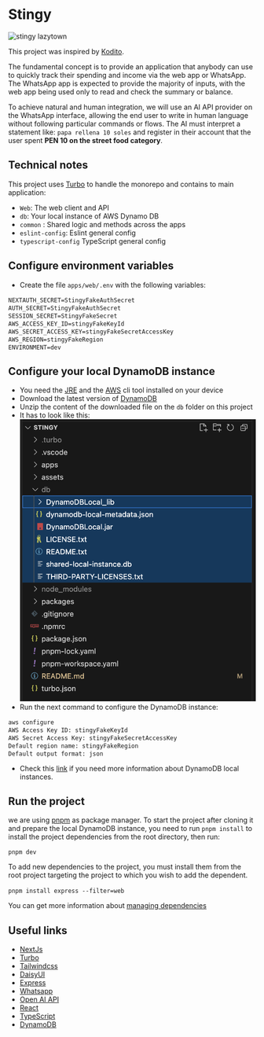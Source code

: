 # Stingy

<img src="https://w7.pngwing.com/pngs/334/1018/png-transparent-lazytown-character-youtube-prince-stingy-youtube.png" alt="stingy lazytown" width="400"/>

This project was inspired by [Kodito](https://www.kodito.pe/).

The fundamental concept is to provide an application that anybody can use to quickly track their spending and income via the web app or WhatsApp. The WhatsApp app is expected to provide the majority of inputs, with the web app being used only to read and check the summary or balance.

To achieve natural and human integration, we will use an AI API provider on the WhatsApp interface, allowing the end user to write in human language without following particular commands or flows. The AI must interpret a statement like: `papa rellena 10 soles` and register in their account that the user spent **PEN 10 on the street food category**.

## Technical notes

This project uses [Turbo](https://turbo.build/repo/docs) to handle the monorepo and contains to main application:

- `Web`: The web client and API
- `db`: Your local instance of AWS Dynamo DB
- `common` : Shared logic and methods across the apps
- `eslint-config`: Eslint general config
- `typescript-config` TypeScript general config

## Configure environment variables
- Create the file `apps/web/.env` with the following variables:
```
NEXTAUTH_SECRET=StingyFakeAuthSecret
AUTH_SECRET=StingyFakeAuthSecret
SESSION_SECRET=StingyFakeSecret
AWS_ACCESS_KEY_ID=stingyFakeKeyId
AWS_SECRET_ACCESS_KEY=stingyFakeSecretAccessKey
AWS_REGION=stingyFakeRegion
ENVIRONMENT=dev
```

## Configure your local DynamoDB instance

- You need the [JRE](https://www.java.com/en/download/) and the [AWS](https://docs.aws.amazon.com/cli/latest/userguide/getting-started-install.html) cli tool installed on your device
- Download the latest version of [DynamoDB](https://d1ni2b6xgvw0s0.cloudfront.net/v2.x/dynamodb_local_latest.zip)
- Unzip the content of the downloaded file on the `db` folder on this project
- It has to look like this:
![image](https://raw.githubusercontent.com/EliasBobadilla/stingy/refs/heads/main/assets/db_Screenshot.png)
- Run the next command to configure the DynamoDB instance:

```
aws configure
AWS Access Key ID: stingyFakeKeyId
AWS Secret Access Key: stingyFakeSecretAccessKey
Default region name: stingyFakeRegion
Default output format: json
```

- Check this [link](https://docs.aws.amazon.com/amazondynamodb/latest/developerguide/DynamoDBLocal.DownloadingAndRunning.html) if you need more information about DynamoDB local instances.

## Run the project

we are using [pnpm](https://pnpm.io/) as package manager. To start the project after cloning it and prepare the local DynamoDB instance, you need to run `pnpm install` to install the project dependencies from the root directory, then run:

```
pnpm dev
```

To add new dependencies to the project, you must install them from the root project targeting the project to which you wish to add the dependent.

`pnpm install express --filter=web`

You can get more information about [managing dependencies](https://turbo.build/repo/docs/crafting-your-repository/managing-dependencies)




## Useful links

- [NextJs](https://nextjs.org/)
- [Turbo](https://turbo.build/repo/docs)
- [⁠⁠Tailwindcss](https://tailwindcss.com/)
- [DaisyUI](https://daisyui.com/)
- [E⁠xpress](https://expressjs.com/en/5x/api.html)
- [Whatsapp](https://developers.facebook.com/docs/whatsapp/?locale=es_LA)
- [Open AI API](https://openai.com/index/openai-api/)
- [React](https://react.dev/learn)
- [TypeScript](https://www.typescriptlang.org/)
- [DynamoDB](https://aws.amazon.com/dynamodb/?p=pm&c=database&pd=ddb&z=4)

